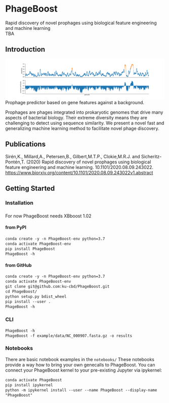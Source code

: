 # PhageBoost
Rapid discovery of novel prophages using biological feature engineering and machine learning  
TBA  

## Introduction 
![Predictions](fig1a.png)
Prophage predictor based on gene features against a background. 

Prophages are phages integrated into prokaryotic genomes that drive many aspects of bacterial biology.  Their extreme diversity means they are challenging to detect using sequence similarity. We present a novel fast and generalizing machine learning method to facilitate novel phage discovery.

## Publications
Sirén,K., Millard,A., Petersen,B., Gilbert,M.T.P., Clokie,M.R.J. and Sicheritz-Pontén,T. (2020) Rapid discovery of novel prophages using biological feature engineering and machine learning. 10.1101/2020.08.09.243022.
https://www.biorxiv.org/content/10.1101/2020.08.09.243022v1.abstract

## Getting Started
### Installation
###
For now PhageBoost needs XBboost 1.02

#### from PyPI
```
conda create -y -n PhageBoost-env python=3.7 
conda activate PhageBoost-env
pip install PhageBoost 
PhageBoost -h
```

#### from GitHub

```
conda create -y -n PhageBoost-env python=3.7 
conda activate PhageBoost-env 
git clone git@github.com:ku-cbd/PhageBoost.git 
cd PhageBoost/ 
python setup.py bdist_wheel 
pip install --user . 
PhageBoost -h
```

### CLI 
```
PhageBoost -h
PhageBoost -f example/data/NC_000907.fasta.gz -o results
```
### Notebooks
There are basic notebook examples in the ```notebooks/```
These notebooks provide a way how to bring your own genecalls to PhageBoost.
You can connect your PhageBoost kernel to your pre-existing Jupyter via ipykernel:

```
conda activate PhageBoost
pip install ipykernel
python -m ipykernel install --user --name PhageBoost --display-name "PhageBoost" 
```
